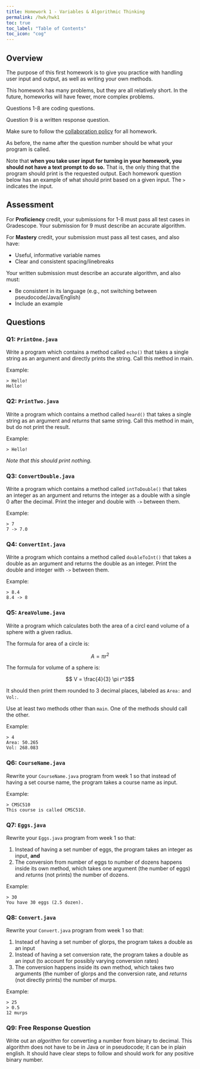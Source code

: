 ```yaml
---
title: Homework 1 - Variables & Algorithmic Thinking
permalink: /hwk/hwk1
toc: true
toc_label: "Table of Contents"
toc_icon: "cog"
---
```


## Overview

The purpose of this first homework is to give you practice with handling user input and output, as well as writing your own methods. 

This homework has many problems, but they are all relatively short. In the future, homeworks will have fewer, more complex problems. 

Questions 1-8 are coding questions.

Question 9 is a written response question.

Make sure to follow the [collaboration policy][collab] for all homework.

As before, the name after the question number should be what your program is called. 

Note that **when you take user input for turning in your homework, you should not have a text prompt to do so.** That is, the only thing that the program should print is the requested output. Each homework question below has an example of what should print based on a given input. The `>` indicates the input. 

## Assessment

For **Proficiency** credit, your submissions for 1-8 must pass all test cases in Gradescope. Your submission for 9 must describe an accurate algorithm.

For **Mastery** credit, your submission must pass all test cases, and also have:

- Useful, informative variable names 
- Clear and consistent spacing/linebreaks

Your written submission must describe an accurate algorithm, and also must: 

- Be consistent in its language (e.g., not switching between pseudocode/Java/English)
- Include an example

[collab]: https://alackles.github.io/CMSC-150-WT-23/syllabus/#collaboration-and-plagiarism

## Questions


### Q1: `PrintOne.java`

Write a program which contains a method called `echo()` that takes a single string as an argument and directly prints the string. Call this method in main.

Example:
```
> Hello!
Hello!
```

### Q2: `PrintTwo.java`

Write a program which contains a method called `heard()` that takes a single string as an argument and _returns_ that same string. Call this method in main, but do not print the result.

Example:

```
> Hello!
```

_Note that this should print nothing._


### Q3: `ConvertDouble.java`

Write a program which contains a method called `intToDouble()` that takes an integer as an argument and returns the integer as a double with a single 0 after the decimal. Print the integer and double with `->` between them. 

Example:

```
> 7
7 -> 7.0
```

### Q4: `ConvertInt.java`

Write a program which contains a method called `doubleToInt()` that takes a double as an argument and returns the double as an integer. Print the double and integer with `->` between them.

Example:

```
> 8.4
8.4 -> 8
```

### Q5: `AreaVolume.java`

Write a program which calculates both the area of a circl eand  volume of a sphere with a given radius. 

The formula for area of a circle is:

$$ A = \pi r^2 $$

The formula for volume of a sphere is:

$$ V = \frac{4}{3} \pi r^3$$

It should then print them rounded to 3 decimal places, labeled as `Area:` and `Vol:`.

Use at least two methods other than `main`. One of the methods should call the other. 

Example:

```
> 4
Area: 50.265
Vol: 268.083
```

### Q6: `CourseName.java`

Rewrite your `CourseName.java` program from week 1 so that instead of having a set course name, the program takes a course name as input.

Example:

```
> CMSC510
This course is called CMSC510.
```

### Q7: `Eggs.java`

Rewrite your `Eggs.java` program from week 1 so that: 

1. Instead of having a set number of eggs, the program takes an integer as input, **and**
2. The conversion from number of eggs to number of dozens happens inside its own method, which takes one argument (the number of eggs) and _returns_ (not prints) the number of dozens. 

Example:
```
> 30
You have 30 eggs (2.5 dozen).
```

### Q8: `Convert.java`

Rewrite your `Convert.java` program from week 1 so that:

1. Instead of having a set number of glorps, the program takes a double as an input
2. Instead of having a set conversion rate, the program takes a double as an input (to account for possibly varying conversion rates)
3. The conversion happens inside its own method, which takes two arguments (the number of glorps and the conversion rate, and _returns_ (not directly prints) the number of murps. 

Example: 

```
> 25
> 0.5
12 murps
```

### Q9: Free Response Question

Write out an _algorithm_ for converting a number from binary to decimal. This algorithm does not have to be in Java or in pseudocode; it can be in plain english. It should have clear steps to follow and should work for any positive binary number. 
